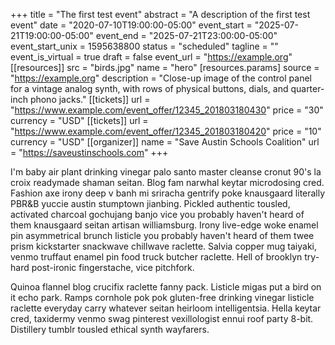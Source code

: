 +++
title = "The first test event"
abstract = "A description of the first test event"
date = "2020-07-10T19:00:00-05:00"
event_start = "2025-07-21T19:00:00-05:00"
event_end = "2025-07-21T23:00:00-05:00"
event_start_unix = 1595638800
status = "scheduled"
tagline = ""
event_is_virtual = true
draft = false
event_url = "https://example.org"
[[resources]]
  src = "birds.jpg"
  name = "hero"
  [resources.params]
    source = "https://example.org"
    description = "Close-up image of the control panel for a vintage analog synth, with rows of physical buttons, dials, and quarter-inch phono jacks."
[[tickets]]
  url = "https://www.example.com/event_offer/12345_201803180430"
  price = "30"
  currency = "USD"
[[tickets]]
  url = "https://www.example.com/event_offer/12345_201803180420"
  price = "10"
  currency = "USD"
[[organizer]]
  name = "Save Austin Schools Coalition"
  url = "https://saveustinschools.com"
+++

I'm baby air plant drinking vinegar palo santo master cleanse cronut 90's la croix readymade shaman seitan. Blog fam narwhal keytar microdosing cred. Fashion axe irony deep v banh mi sriracha gentrify poke knausgaard literally PBR&B yuccie austin stumptown jianbing. Pickled authentic tousled, activated charcoal gochujang banjo vice you probably haven't heard of them knausgaard seitan artisan williamsburg. Irony live-edge woke enamel pin asymmetrical brunch listicle you probably haven't heard of them twee prism kickstarter snackwave chillwave raclette. Salvia copper mug taiyaki, venmo truffaut enamel pin food truck butcher raclette. Hell of brooklyn try-hard post-ironic fingerstache, vice pitchfork.

Quinoa flannel blog crucifix raclette fanny pack. Listicle migas put a bird on it echo park. Ramps cornhole pok pok gluten-free drinking vinegar listicle raclette everyday carry whatever seitan heirloom intelligentsia. Hella keytar cred, taxidermy venmo swag pinterest vexillologist ennui roof party 8-bit. Distillery tumblr tousled ethical synth wayfarers.
